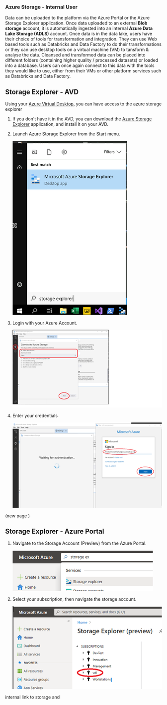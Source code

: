 
### Azure Storage - Internal User

Data can be uploaded to the platform via the Azure Portal or the Azure Storage Explorer application. Once data uploaded to an external **Blob storage** account, it is automatically ingested into an internal **Azure Data Lake Storage (ADLS)** account.  Once data is in the data lake, users have their choice of tools for transformation and integration. They can use Web based tools such as Databricks and Data Factory to do their transformations or they can use desktop tools on a virtual machine (VM) to tansform & analyse the data. Cleansed and transformed data can be placed into different folders (containing higher quality / processed datasets) or loaded into a database. Users can once again connect to this data with the tools they would like to use, either from their VMs or other platform services such as Databricks and Data Factory.

## Storage Explorer - AVD

Using your [Azure Virtual Desktop](AVD.md), you can have access to the azure storage explorer

1. If you don't have it in the AVD, you can download the [Azure Storage Explorer](https://azure.microsoft.com/en-us/features/storage-explorer/) application, and install it on your AVD.

2. Launch Azure Storage Explorer from the Start menu.

      ![Microsoft Azure Storage Explorer](images/AzureStorageExplorer.png)

3. Login with your Azure Account.  

   ![Connect using Azure Account](images/AzureStorageConnectionCloudVM1.png)  

4. Enter your credentials

   ![Use your Credentials](images/AzureStorageConnectionCloudVM2.png)  

(new page )
## Storage Explorer - Azure Portal 

1. Navigate to the Storage Account (Preview) from the Azure Portal. 

   ![search box](images/StorageExplorerSearchPortal.png)  

2. Select your subscription, then navigate the storage account.   

   ![storage accounts](images/StorageExplorerPortalPreview.png)  



<!-- ## Storage Explorer - Network B VDI
_This section is for Statistics Canada employees who need to upload data from Network B._  
1. Download the [Azure Storage Explorer](https://azure.microsoft.com/en-us/features/storage-explorer/) application, and install it on your Network B VDI. 

2. Launch Azure Storage Explorer from the Start menu.  

3. On a Network B VDI, you can only access your storage account with a temporary SAS token. Please contact the support team through the Slack channel to obtain one.  

**Note:** See the [FAQ](FAQ.md) for information on configuring Network B proxy settings.

## Microsoft Documentation
- [Azure Storage Explorer Download](https://azure.microsoft.com/en-us/features/storage-explorer/)  
- [Quickstart: Upload, download, and list blobs with the Azure portal](https://docs.microsoft.com/en-us/azure/storage/blobs/storage-quickstart-blobs-portal)  -->




internal link to storage and 